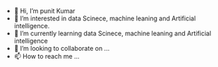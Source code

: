 - 👋 Hi, I’m punit Kumar
- 👀 I’m interested in data Scinece, machine leaning and Artificial intelligence.
- 🌱 I’m currently learning data Scinece, machine leaning and Artificial intelligence
- 💞️ I’m looking to collaborate on ...
- 📫 How to reach me ...

<!---
Pkanalyst01/Pkanalyst01 is a ✨ special ✨ repository because its `README.md` (this file) appears on your GitHub profile.
You can click the Preview link to take a look at your changes.
--->
